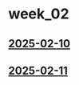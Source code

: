 # week_02 <!-- markmap: foldAll -->
## [2025-02-10](2025-02-10/2025-02-10.html)
## [2025-02-11](2025-02-11/2025-02-11.html)
